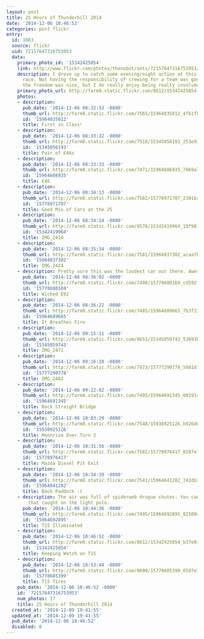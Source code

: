 ```yaml
---
layout: post
title: 25 Hours of Thunderhill 2014
date: '2014-12-06 18:46:52'
categories: post flickr
entry:
  id: 1083
  source: flickr
  uid: 72157647316753953
  data:
    primary_photo_id: '15342425054'
    link: http://www.flickr.com/photos/thenobot/sets/72157647316753953/
    description: I drove up to catch some evening/night action at this year's 25 Hour
      race. Not having the responsibility of crewing for a team was good and bad --
      the freedom was nice, but I do really enjoy being really involved in an effort.
    primary_photo_url: http://farm9.static.flickr.com/8612/15342425054_b37e03e66f_m.jpg
    photos:
    - description: 
      pub_date: '2014-12-06 08:32:53 -0800'
      thumb_url: http://farm8.static.flickr.com/7565/15964035012_4fb1fbb07d_s.jpg
      id: '15964035012'
      title: First in Class!
    - description: 
      pub_date: '2014-12-06 08:33:32 -0800'
      thumb_url: http://farm8.static.flickr.com/7518/15345056193_253e93bd6a_s.jpg
      id: '15345056193'
      title: Pair of E46s
    - description: 
      pub_date: '2014-12-06 08:33:33 -0800'
      thumb_url: http://farm8.static.flickr.com/7471/15964686935_7969a76086_s.jpg
      id: '15964686935'
      title: E46
    - description: 
      pub_date: '2014-12-06 08:34:13 -0800'
      thumb_url: http://farm8.static.flickr.com/7582/15778971707_2301baa948_s.jpg
      id: '15778971707'
      title: Good Mix of Cars at the 25
    - description: 
      pub_date: '2014-12-06 08:34:14 -0800'
      thumb_url: http://farm9.static.flickr.com/8578/15342419964_19f981a269_s.jpg
      id: '15342419964'
      title: IMG_2414
    - description: 
      pub_date: '2014-12-06 08:35:34 -0800'
      thumb_url: http://farm8.static.flickr.com/7581/15964037302_acaafb9189_s.jpg
      id: '15964037302'
      title: IMG_2424
    - description: Pretty sure this was the loudest car out there. Awesome V8 sound.
      pub_date: '2014-12-06 08:36:02 -0800'
      thumb_url: http://farm8.static.flickr.com/7498/15778680169_cd592f77c4_s.jpg
      id: '15778680169'
      title: Wicked E92
    - description: 
      pub_date: '2014-12-06 08:36:22 -0800'
      thumb_url: http://farm8.static.flickr.com/7485/15964689665_7b3f239d32_s.jpg
      id: '15964689665'
      title: It Breathes Fire
    - description: 
      pub_date: '2014-12-06 09:15:11 -0800'
      thumb_url: http://farm9.static.flickr.com/8651/15345059743_53693b8bbb_s.jpg
      id: '15345059743'
      title: IMG_2471
    - description: 
      pub_date: '2014-12-06 09:16:28 -0800'
      thumb_url: http://farm8.static.flickr.com/7473/15777290778_5881d16c60_s.jpg
      id: '15777290778'
      title: IMG_2482
    - description: 
      pub_date: '2014-12-06 09:22:02 -0800'
      thumb_url: http://farm8.static.flickr.com/7495/15964691345_00191cb5e8_s.jpg
      id: '15964691345'
      title: Back Straight Bridge
    - description: 
      pub_date: '2014-12-06 10:03:29 -0800'
      thumb_url: http://farm8.static.flickr.com/7548/15938925126_b926d85560_s.jpg
      id: '15938925126'
      title: Moonrise Over Turn 2
    - description: 
      pub_date: '2014-12-06 10:31:56 -0800'
      thumb_url: http://farm8.static.flickr.com/7582/15778976417_0287ef772d_s.jpg
      id: '15778976417'
      title: Mazda Diesel Pit Exit
    - description: 
      pub_date: '2014-12-06 10:34:39 -0800'
      thumb_url: http://farm8.static.flickr.com/7541/15964041282_742db376ea_s.jpg
      id: '15964041282'
      title: Back Paddock :(
    - description: The air was full of spiderweb drogue chutes. You can see the ones
        that caught on the light pole.
      pub_date: '2014-12-06 10:44:36 -0800'
      thumb_url: http://farm8.static.flickr.com/7495/15964692895_82508d262f_s.jpg
      id: '15964692895'
      title: T15 Illuminated
    - description: 
      pub_date: '2014-12-06 10:46:52 -0800'
      thumb_url: http://farm9.static.flickr.com/8612/15342425054_b37e03e66f_s.jpg
      id: '15342425054'
      title: Keeping Watch on T15
    - description: 
      pub_date: '2014-12-06 10:53:44 -0800'
      thumb_url: http://farm9.static.flickr.com/8600/15778685399_0507e76504_s.jpg
      id: '15778685399'
      title: T15 Tires
    pub_date: '2014-12-06 10:46:52 -0800'
    id: '72157647316753953'
    num_photos: 17
    title: 25 Hours of Thunderhill 2014
  created_at: '2014-12-09 19:41:55'
  updated_at: '2014-12-09 19:41:55'
  pub_date: '2014-12-06 18:46:52'
  disabled: 0
---
```

